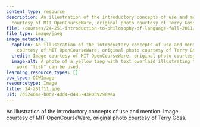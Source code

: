 ```yaml
---
content_type: resource
description: An illustration of the introductory concepts of use and mention. Image
  courtesy of MIT OpenCourseWare, original photo courtesy of Terry Goss.
file: /courses/24-251-introduction-to-philosophy-of-language-fall-2011/7d52464eb0d24dd4d48543e039298eea_24-251f11.jpg
file_type: image/jpeg
image_metadata:
  caption: An illustration of the introductory concepts of use and mention. (Image
    courtesy of MIT OpenCourseWare, original photo courtesy of Terry Goss.)
  credit: Image courtesy of MIT OpenCourseWare, original photo courtesy of Terry Goss.
  image-alt: A photo of a yellow tang with text overlaid illustrating the ways the
    word "fish" can be used.
learning_resource_types: []
ocw_type: OCWImage
resourcetype: Image
title: 24-251f11.jpg
uid: 7d52464e-b0d2-4dd4-d485-43e039298eea
---
```

An illustration of the introductory concepts of use and mention. Image courtesy of MIT OpenCourseWare, original photo courtesy of Terry Goss.
